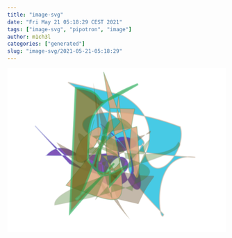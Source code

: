 ```yaml
---
title: "image-svg"
date: "Fri May 21 05:18:29 CEST 2021"
tags: ["image-svg", "pipotron", "image"]
author: m1ch3l
categories: ["generated"]
slug: "image-svg/2021-05-21-05:18:29"
---
```


![](image.svg)
